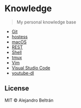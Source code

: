 # Knowledge

> My personal knowledge base

- [Git](git.md)
- [hostess](hostess.md)
- [macOS](macos.md)
- [REST](rest.md)
- [Shell](shell.md)
- [tmux](tmux.md)
- [Vim](vim.md)
- [Visual Studio Code](visual-studio-code.md)
- [youtube-dl](youtube-dl.md)

## License

MIT © Alejandro Beltrán
